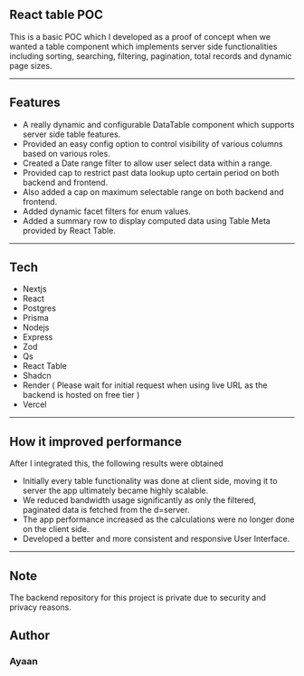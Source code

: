 ## React table POC

This is a basic POC which I developed as a proof of concept when we wanted a table component which implements server side functionalities including sorting, searching, filtering, pagination, total records and dynamic page sizes.

-------------

## Features
- A really dynamic and configurable DataTable component which supports server side table features.
- Provided an easy config option to control visibility of various columns based on  various roles.
- Created a Date range filter to allow user select data within a range.
- Provided cap to restrict past data lookup upto certain period on both backend and frontend.
- Also added a cap on maximum selectable range on both backend and frontend.
- Added dynamic facet filters for enum values.
- Added a summary row to display computed data using Table Meta provided by React Table.

-------------

## Tech
- Nextjs
- React
- Postgres
- Prisma
- Nodejs
- Express
- Zod
- Qs
- React Table
- Shadcn
- Render ( Please wait for initial request when using live URL as the backend is hosted on free tier )
- Vercel

-------------

## How it improved performance 

After I integrated this, the following results were obtained
- Initially every table functionality was done at client side, moving it to server the app ultimately became highly scalable.
- We reduced bandwidth usage significantly as only the filtered, paginated data is fetched from the d=server.
- The app performance increased as the calculations were no longer done on the client side.
- Developed a better and more consistent and responsive User Interface.

-------------

## Note
The backend repository for this project is private due to security and privacy reasons.

## Author
### Ayaan
